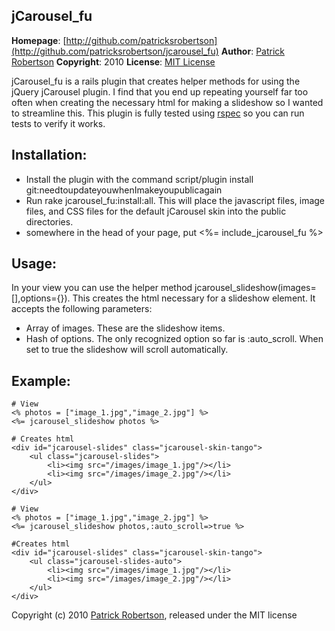 jCarousel_fu
--------------
**Homepage**: [http://github.com/patricksrobertson](http://github.com/patricksrobertson/jcarousel_fu)
**Author**: [Patrick Robertson](mailto:patricksrobertson@gmail.com)
**Copyright**: 2010
**License**: [MIT License](file:LICENSE)

jCarousel_fu is a rails plugin that creates helper methods for using the jQuery jCarousel plugin.  I find that you end up repeating yourself far too often when creating the necessary html for making a slideshow so I wanted to streamline this.  This plugin is fully tested using [rspec](http://rspec.info) so you can run tests to verify it works.

Installation:
-------------
* Install the plugin with the command script/plugin install git:needtoupdateyouwhenImakeyoupublicagain
* Run rake jcarousel_fu:install:all.  This will place the javascript files, image files, and CSS files for the default jCarousel skin into the public directories.
* somewhere in the head of your page, put <%= include_jcarousel_fu %>

Usage:
------
In your view you can use the helper method jcarousel_slideshow(images=[],options={}).  This creates the html necessary for a slideshow element.  It accepts the following parameters:
* Array of images.  These are the slideshow items.
* Hash of options.  The only recognized option so far is :auto_scroll.  When set to true the slideshow will scroll automatically.

Example:
-------

	# View
	<% photos = ["image_1.jpg","image_2.jpg"] %>
	<%= jcarousel_slideshow photos %>
	
	# Creates html
	<div id="jcarousel-slides" class="jcarousel-skin-tango">
		<ul class="jcarousel-slides">
			<li><img src="/images/image_1.jpg"/></li>
			<li><img src="/images/image_2.jpg"/></li>
		</ul>
	</div>
	
	# View
	<% photos = ["image_1.jpg","image_2.jpg"] %>
	<%= jcarousel_slideshow photos,:auto_scroll=>true %>
	
	#Creates html
	<div id="jcarousel-slides" class="jcarousel-skin-tango">
		<ul class="jcarousel-slides-auto">
			<li><img src="/images/image_1.jpg"/></li>
			<li><img src="/images/image_2.jpg"/></li>
		</ul>
	</div>


Copyright (c) 2010 [Patrick Robertson](http://p-rob.me), released under the MIT license
